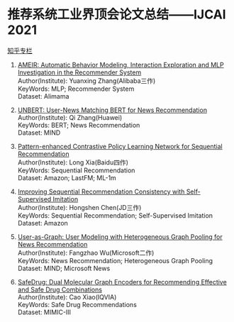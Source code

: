 # 推荐系统工业界顶会论文总结——IJCAI 2021

[知乎专栏](https://zhuanlan.zhihu.com/p/467273797)


1. [AMEIR: Automatic Behavior Modeling, Interaction Exploration and MLP Investigation in the Recommender System](https://www.ijcai.org/proceedings/2021/0290.pdf)  
Author(Institute): Yuanxing Zhang(Alibaba三作)  
KeyWords: MLP; Recommender System  
Dataset: Alimama  

2. [UNBERT: User-News Matching BERT for News Recommendation](https://www.ijcai.org/proceedings/2021/0462.pdf)  
Author(Institute): Qi Zhang(Huawei)  
KeyWords: BERT; News Recommendation  
Dataset: MIND  

3. [Pattern-enhanced Contrastive Policy Learning Network for Sequential Recommendation](https://www.ijcai.org/proceedings/2021/0220.pdf)  
Author(Institute): Long Xia(Baidu四作)  
KeyWords: Sequential Recommendation  
Dataset: Amazon; LastFM; ML-1m  

4. [Improving Sequential Recommendation Consistency with Self-Supervised Imitation](https://www.ijcai.org/proceedings/2021/0457.pdf)  
Author(Institute): Hongshen Chen(JD三作)  
KeyWords: Sequential Recommendation; Self-Supervised Imitation  
Dataset: Amazon  

5. [User-as-Graph: User Modeling with Heterogeneous Graph Pooling for News Recommendation](https://www.ijcai.org/proceedings/2021/0224.pdf)  
Author(Institute): Fangzhao Wu(Microsoft二作)  
KeyWords: News Recommendation; Heterogeneous Graph Pooling  
Dataset: MIND; Microsoft News  

6. [SafeDrug: Dual Molecular Graph Encoders for Recommending Effective and Safe Drug Combinations](https://arxiv.org/pdf/2105.02711.pdf)  
Author(Institute): Cao Xiao(IQVIA)  
KeyWords: Safe Drug Recommendations  
Dataset: MIMIC-III
